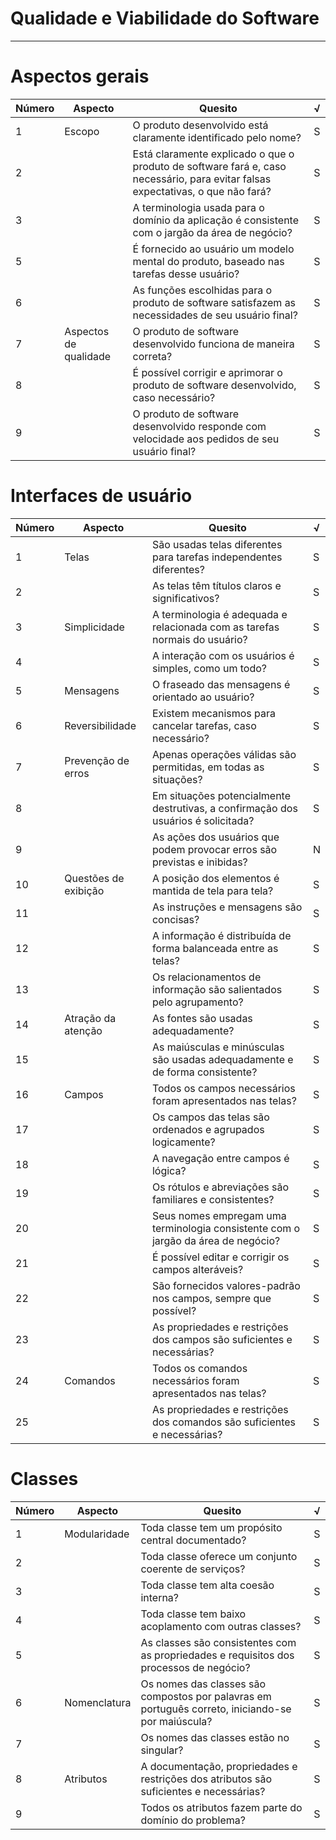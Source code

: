 
# Qualidade e Viabilidade do Software
____________________________________________________________________________________________________
# Aspectos gerais

| Número | Aspecto               | Quesito                                                                              | √   |
|--------|-----------------------|--------------------------------------------------------------------------------------|-----|
| 1      | Escopo                | O produto desenvolvido está claramente identificado pelo nome?                       | S   |
| 2      |                       | Está claramente explicado o que o produto de software fará e, caso necessário, para evitar falsas expectativas, o que não fará? | S   |
| 3      |                       | A terminologia usada para o domínio da aplicação é consistente com o jargão da área de negócio? | S   |
| 5      |                       | É fornecido ao usuário um modelo mental do produto, baseado nas tarefas desse usuário? | S   |
| 6      |                       | As funções escolhidas para o produto de software satisfazem as necessidades de seu usuário final? | S   |
| 7      | Aspectos de qualidade | O produto de software desenvolvido funciona de maneira correta?                        | S   |
| 8      |                       | É possível corrigir e aprimorar o produto de software desenvolvido, caso necessário?   | S   |
| 9      |                       | O produto de software desenvolvido responde com velocidade aos pedidos de seu usuário final? | S   |


# Interfaces de usuário

| Número | Aspecto                  | Quesito                                                               | √ |
|--------|--------------------------|-----------------------------------------------------------------------|---|
| 1      | Telas                    | São usadas telas diferentes para tarefas independentes diferentes?     | S |
| 2      |                          | As telas têm títulos claros e significativos?                          | S |
| 3      | Simplicidade             | A terminologia é adequada e relacionada com as tarefas normais do usuário? | S |
| 4      |                          | A interação com os usuários é simples, como um todo?                   | S |
| 5      | Mensagens                | O fraseado das mensagens é orientado ao usuário?                       | S |
| 6      | Reversibilidade          | Existem mecanismos para cancelar tarefas, caso necessário?              | S |
| 7      | Prevenção de erros        | Apenas operações válidas são permitidas, em todas as situações?         | S |
| 8      |                          | Em situações potencialmente destrutivas, a confirmação dos usuários é solicitada? | S |
| 9      |                          | As ações dos usuários que podem provocar erros são previstas e inibidas? | N |
| 10     | Questões de exibição      | A posição dos elementos é mantida de tela para tela?                   | S |
| 11     |                          | As instruções e mensagens são concisas?                                 | S |
| 12     |                          | A informação é distribuída de forma balanceada entre as telas?         | S |
| 13     |                          | Os relacionamentos de informação são salientados pelo agrupamento?     | S |
| 14     | Atração da atenção        | As fontes são usadas adequadamente?                                     | S |
| 15     |                          | As maiúsculas e minúsculas são usadas adequadamente e de forma consistente? | S |
| 16     | Campos                   | Todos os campos necessários foram apresentados nas telas?              | S |
| 17     |                          | Os campos das telas são ordenados e agrupados logicamente?              | S |
| 18     |                          | A navegação entre campos é lógica?                                    | S |
| 19     |                          | Os rótulos e abreviações são familiares e consistentes?                | S |
| 20     |                          | Seus nomes empregam uma terminologia consistente com o jargão da área de negócio? | S |
| 21     |                          | É possível editar e corrigir os campos alteráveis?                      | S |
| 22     |                          | São fornecidos valores-padrão nos campos, sempre que possível?        | S |
| 23     |                          | As propriedades e restrições dos campos são suficientes e necessárias?  | S |
| 24     | Comandos                 | Todos os comandos necessários foram apresentados nas telas?            | S |
| 25     |                          | As propriedades e restrições dos comandos são suficientes e necessárias? | S |


# Classes

| Número | Aspecto       | Quesito                                                                   | √ |
|--------|---------------|---------------------------------------------------------------------------|---|
| 1      | Modularidade   | Toda classe tem um propósito central documentado?                           | S |
| 2      |               | Toda classe oferece um conjunto coerente de serviços?                        | S |
| 3      |               | Toda classe tem alta coesão interna?                                       | S |
| 4      |               | Toda classe tem baixo acoplamento com outras classes?                       | S |
| 5      |               | As classes são consistentes com as propriedades e requisitos dos processos de negócio? | S |
| 6      | Nomenclatura  | Os nomes das classes são compostos por palavras em português correto, iniciando-se por maiúscula? | S |
| 7      |               | Os nomes das classes estão no singular?                                     | S |
| 8      | Atributos      | A documentação, propriedades e restrições dos atributos são suficientes e necessárias? | S |
| 9      |               | Todos os atributos fazem parte do domínio do problema?                       | S |

